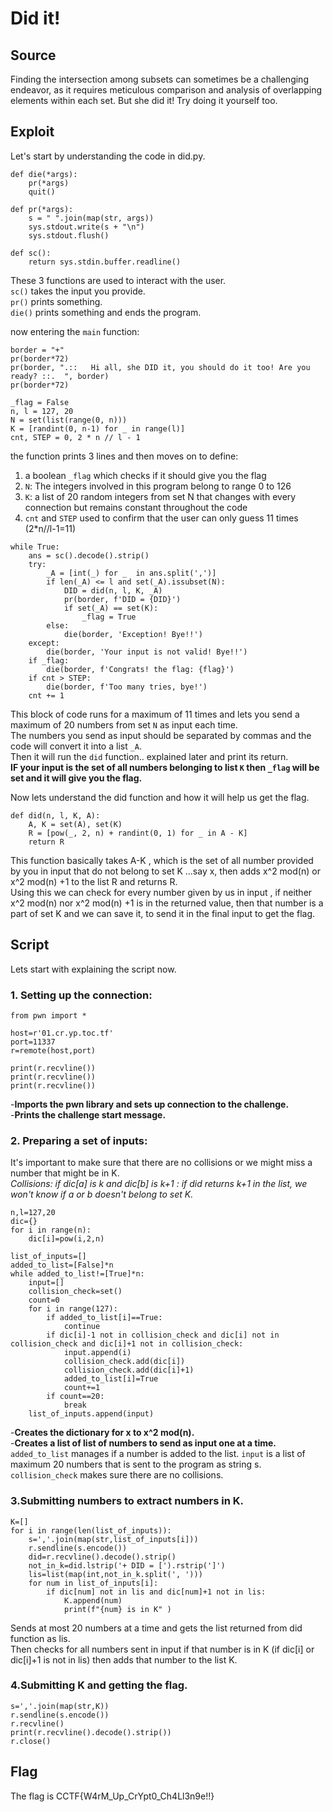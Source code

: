 # Did it!

## Source

Finding the intersection among subsets can sometimes be a challenging endeavor, as it requires meticulous comparison and analysis of overlapping elements within each set. But she did it! Try doing it yourself too.

## Exploit

Let's start by understanding the code in did.py.

```
def die(*args):
	pr(*args)
	quit()

def pr(*args):
	s = " ".join(map(str, args))
	sys.stdout.write(s + "\n")
	sys.stdout.flush()

def sc():
	return sys.stdin.buffer.readline()
```

These 3 functions are used to interact with the user.<br>
`sc()` takes the input you provide.<br>
`pr()` prints something.<br>
`die()` prints something and ends the program.<br>

now entering the `main` function:

```
border = "+"
pr(border*72)
pr(border, ".::   Hi all, she DID it, you should do it too! Are you ready? ::.  ", border)
pr(border*72)

_flag = False
n, l = 127, 20
N = set(list(range(0, n)))
K = [randint(0, n-1) for _ in range(l)]
cnt, STEP = 0, 2 * n // l - 1
```

the function prints 3 lines and then moves on to define:
1. a boolean `_flag` which checks if it should give you the flag
2. `N`: The integers involved in this program belong to range 0 to 126
3. `K`: a list of 20 random integers from set N that changes with every connection but remains constant throughout the code
4. `cnt` and `STEP` used to confirm that the user can only guess 11 times (2*n//l-1=11)

```
while True:
	ans = sc().decode().strip()
	try:
		_A = [int(_) for _  in ans.split(',')]
		if len(_A) <= l and set(_A).issubset(N):
			DID = did(n, l, K, _A)
			pr(border, f'DID = {DID}')
			if set(_A) == set(K):
				_flag = True
		else:
			die(border, 'Exception! Bye!!')
	except:
		die(border, 'Your input is not valid! Bye!!')
	if _flag:
		die(border, f'Congrats! the flag: {flag}')
	if cnt > STEP:
		die(border, f'Too many tries, bye!')
	cnt += 1
```

This block of code runs for a maximum of 11 times and lets you send a maximum of 20 numbers from set `N` as input each time.<br>
The numbers you send as input should be separated by commas and the code will convert it into a list `_A`.<br>
Then it will run the `did` function.. explained later and print its return.<br>
**IF your input is the set of all numbers belonging to list `K` then `_flag` will be set and it will give you the flag.**<br>

Now lets understand the did function and how it will help us get the flag.
```
def did(n, l, K, A):
	A, K = set(A), set(K)
	R = [pow(_, 2, n) + randint(0, 1) for _ in A - K]
	return R
```

This function basically takes A-K , which is the set of all number provided by you in input that do not belong to set K ...say x, then adds x^2 mod(n) or x^2 mod(n) +1 to the list R and returns R.<br>
Using this we can check for every number given by us in input , if neither x^2 mod(n) nor x^2 mod(n) +1 is in the returned value, then that number is a part of set K and we can save it, to send it in the final input to get the flag.

## Script

Lets start with explaining the script now.

### 1. Setting up the connection:
```
from pwn import *

host=r'01.cr.yp.toc.tf'
port=11337
r=remote(host,port)

print(r.recvline())
print(r.recvline())
print(r.recvline())
```
-**Imports the pwn library and sets up connection to the challenge.**<br>
-**Prints the challenge start message.**

### 2. Preparing a set of inputs:
It's important to make sure that there are no collisions or we might miss a number that might be in K.<br>
*Collisions: if dic[a] is k and dic[b] is k+1 : if did returns k+1 in the list, we won't know if a or b doesn't belong to set K.*
```
n,l=127,20
dic={}
for i in range(n):
	dic[i]=pow(i,2,n)

list_of_inputs=[]
added_to_list=[False]*n
while added_to_list!=[True]*n:
	input=[]
	collision_check=set()
	count=0
	for i in range(127):
		if added_to_list[i]==True:
			continue
		if dic[i]-1 not in collision_check and dic[i] not in collision_check and dic[i]+1 not in collision_check:
			input.append(i)
			collision_check.add(dic[i])
			collision_check.add(dic[i]+1)
			added_to_list[i]=True
			count+=1
		if count==20:
			break
	list_of_inputs.append(input)
```
-**Creates the dictionary for x to x^2 mod(n).**<br>
-**Creates a list of list of numbers to send as input one at a time.**<br>
`added_to_list` manages if a number is added to the list. `input` is a list of maximum 20 numbers that is sent to the program as string s. `collision_check` makes sure there are no collisions.

### 3.Submitting numbers to extract numbers in K.
```
K=[]
for i in range(len(list_of_inputs)):
	s=','.join(map(str,list_of_inputs[i]))
	r.sendline(s.encode())
	did=r.recvline().decode().strip()
	not_in_k=did.lstrip('+ DID = [').rstrip(']')
	lis=list(map(int,not_in_k.split(', ')))
	for num in list_of_inputs[i]:
		if dic[num] not in lis and dic[num]+1 not in lis:
			K.append(num)
			print(f"{num} is in K" )
```
Sends at most 20 numbers at a time and gets the list returned from did function as lis.<br>
Then checks for all numbers sent in input if that number is in K (if dic[i] or dic[i]+1 is not in lis) then adds that number to the list K.

### 4.Submitting K and getting the flag.
```
s=','.join(map(str,K))
r.sendline(s.encode())
r.recvline()
print(r.recvline().decode().strip())
r.close()
```

## Flag

The flag is CCTF{W4rM_Up_CrYpt0_Ch4Ll3n9e!!}